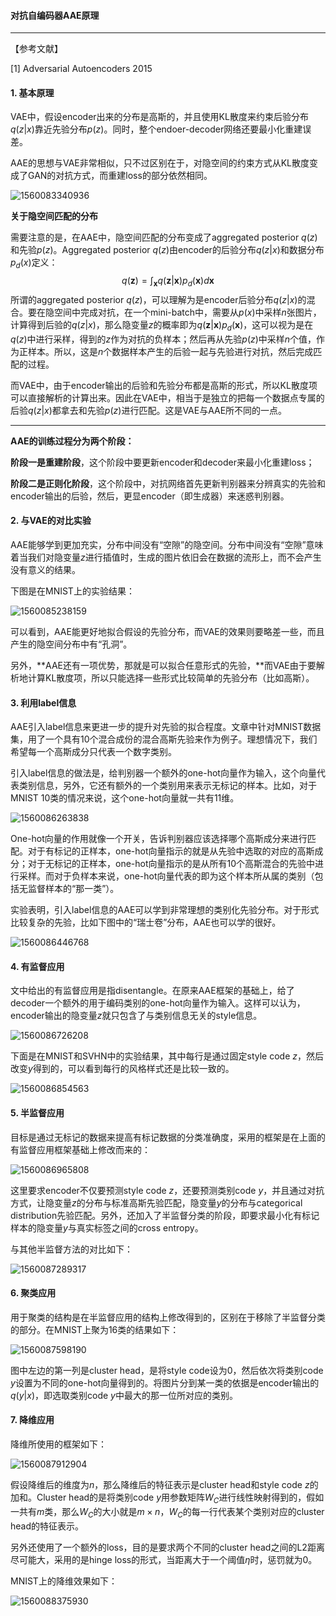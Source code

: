 #### 对抗自编码器AAE原理

***

【参考文献】

[1] Adversarial Autoencoders	2015



#### 1. 基本原理

VAE中，假设encoder出来的分布是高斯的，并且使用KL散度来约束后验分布$q(z|x)$靠近先验分布$p(z)$。同时，整个endoer-decoder网络还要最小化重建误差。

AAE的思想与VAE非常相似，只不过区别在于，对隐空间的约束方式从KL散度变成了GAN的对抗方式，而重建loss的部分依然相同。

![1560083340936](assets/1560083340936.png)

**关于隐空间匹配的分布**

需要注意的是，在AAE中，隐空间匹配的分布变成了aggregated posterior $q(z)$和先验$p(z)$。Aggregated posterior $q(z)$由encoder的后验分布$q(z|x)$和数据分布$p_d(x)$定义：
$$
q(\mathbf{z})=\int_{\mathbf{x}} q(\mathbf{z} | \mathbf{x}) p_{d}(\mathbf{x}) d \mathbf{x}
$$
所谓的aggregated posterior $q(z)$，可以理解为是encoder后验分布$q(z|x)$的混合。要在隐空间中完成对抗，在一个mini-batch中，需要从$p(x)$中采样$n$张图片，计算得到后验的$q(z|x)$，那么隐变量$z$的概率即为$q(\mathbf{z} | \mathbf{x}) p_{d}(\mathbf{x})$，这可以视为是在$q(z)$中进行采样，得到的$z$作为对抗的负样本；然后再从先验$p(z)$中采样$n$个值，作为正样本。所以，这是$n$个数据样本产生的后验一起与先验进行对抗，然后完成匹配的过程。

而VAE中，由于encoder输出的后验和先验分布都是高斯的形式，所以KL散度项可以直接解析的计算出来。因此在VAE中，相当于是独立的把每一个数据点专属的后验$q(z|x)$都拿去和先验$p(z)$进行匹配。这是VAE与AAE所不同的一点。

------

**AAE的训练过程分为两个阶段：**

**阶段一是重建阶段**，这个阶段中要更新encoder和decoder来最小化重建loss；

**阶段二是正则化阶段**，这个阶段中，对抗网络首先更新判别器来分辨真实的先验和encoder输出的后验，然后，更显encoder（即生成器）来迷惑判别器。



#### 2. 与VAE的对比实验

AAE能够学到更加充实，分布中间没有“空隙”的隐空间。分布中间没有“空隙”意味着当我们对隐变量$z$进行插值时，生成的图片依旧会在数据的流形上，而不会产生没有意义的结果。

下图是在MNIST上的实验结果：

![1560085238159](assets/1560085238159.png)

可以看到，AAE能更好地拟合假设的先验分布，而VAE的效果则要略差一些，而且产生的隐空间分布中有“孔洞”。

另外，**AAE还有一项优势，那就是可以拟合任意形式的先验，**而VAE由于要解析地计算KL散度项，所以只能选择一些形式比较简单的先验分布（比如高斯）。



#### 3. 利用label信息

AAE引入label信息来更进一步的提升对先验的拟合程度。文章中针对MNIST数据集，用了一个具有10个混合成份的混合高斯先验来作为例子。理想情况下，我们希望每一个高斯成分只代表一个数字类别。

引入label信息的做法是，给判别器一个额外的one-hot向量作为输入，这个向量代表类别信息，另外，它还有额外的一个类别用来表示无标记的样本。比如，对于MNIST 10类的情况来说，这个one-hot向量就一共有11维。

![1560086263838](assets/1560086263838.png)

One-hot向量的作用就像一个开关，告诉判别器应该选择哪个高斯成分来进行匹配。对于有标记的正样本，one-hot向量指示的就是从先验中选取的对应的高斯成分；对于无标记的正样本，one-hot向量指示的是从所有10个高斯混合的先验中进行采样。而对于负样本来说，one-hot向量代表的即为这个样本所从属的类别（包括无监督样本的“那一类”）。

实验表明，引入label信息的AAE可以学到非常理想的类别化先验分布。对于形式比较复杂的先验，比如下图中的“瑞士卷”分布，AAE也可以学的很好。

![1560086446768](assets/1560086446768.png)



#### 4. 有监督应用

文中给出的有监督应用是指disentangle。在原来AAE框架的基础上，给了decoder一个额外的用于编码类别的one-hot向量作为输入。这样可以认为，encoder输出的隐变量$z$就只包含了与类别信息无关的style信息。

![1560086726208](assets/1560086726208.png)

下面是在MNIST和SVHN中的实验结果，其中每行是通过固定style code $z$，然后改变$y$得到的，可以看到每行的风格样式还是比较一致的。

![1560086854563](assets/1560086854563.png)



#### 5. 半监督应用

目标是通过无标记的数据来提高有标记数据的分类准确度，采用的框架是在上面的有监督应用框架基础上修改而来的：

![1560086965808](assets/1560086965808.png)

这里要求encoder不仅要预测style code $z$，还要预测类别code $y$，并且通过对抗方式，让隐变量$z$的分布与标准高斯先验匹配，隐变量$y$的分布与categorical distribution先验匹配。另外，还加入了半监督分类的阶段，即要求最小化有标记样本的隐变量$y$与真实标签之间的cross entropy。

与其他半监督方法的对比如下：

![1560087289317](assets/1560087289317.png)



#### 6. 聚类应用

用于聚类的结构是在半监督应用的结构上修改得到的，区别在于移除了半监督分类的部分。在MNIST上聚为16类的结果如下：

![1560087598190](assets/1560087598190.png)

图中左边的第一列是cluster head，是将style code设为0，然后依次将类别code $y$设置为不同的one-hot向量得到的。将图片分到某一类的依据是encoder输出的$q(y|x)$，即选取类别code $y$中最大的那一位所对应的类别。



#### 7. 降维应用

降维所使用的框架如下：

![1560087912904](assets/1560087912904.png)

假设降维后的维度为$n$，那么降维后的特征表示是cluster head和style code $z$的加和。Cluster head的是将类别code $y$用参数矩阵$W_C$进行线性映射得到的，假如一共有$m$类，那么$W_C$的大小就是$m \times n$，$W_C$的每一行代表某个类别对应的cluster head的特征表示。

另外还使用了一个额外的loss，目的是要求两个不同的cluster head之间的L2距离尽可能大，采用的是hinge loss的形式，当距离大于一个阈值$\eta$时，惩罚就为0。

MNIST上的降维效果如下：

![1560088375930](assets/1560088375930.png)

